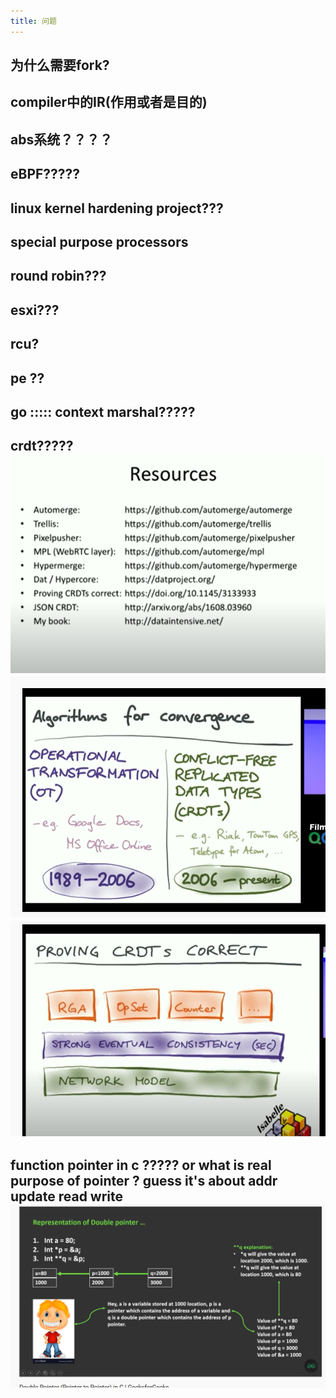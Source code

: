 ```yaml
---
title: 问题
---
```


## 为什么需要fork?
## compiler中的IR(作用或者是目的)
## abs系统？？？？
## eBPF?????
## linux kernel hardening project???
## special purpose processors
## round robin???
## esxi???
## rcu?
## pe ??
##
## go ::::: context marshal?????
## crdt????? ![image.png](../assets/pages_问题_1616340004849_0.png) ![image.png](../assets/pages_问题_1616339831966_0.png) ![image.png](../assets/pages_问题_1616339842459_0.png)
## function pointer in c ????? or what is real purpose of pointer ? guess it's about addr update read write ![image.png](../assets/pages_问题_1616154812736_0.png)
